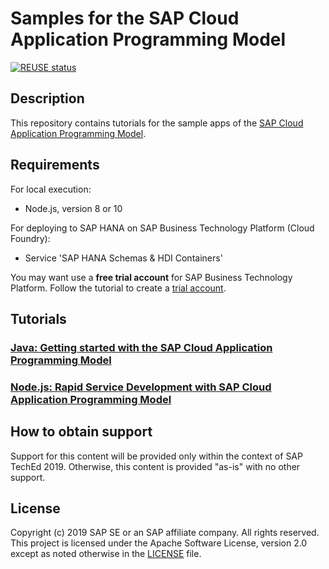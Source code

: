 # Samples for the SAP Cloud Application Programming Model

[![REUSE status](https://api.reuse.software/badge/github.com/SAP-samples/cloud-cap-walkthroughs)](https://api.reuse.software/info/github.com/SAP-samples/cloud-cap-walkthroughs)

## Description

This repository contains tutorials for the sample apps of the [SAP Cloud Application Programming Model](https://cap.cloud.sap).

## Requirements

For local execution:
- Node.js, version 8 or 10

For deploying to SAP HANA on SAP Business Technology Platform (Cloud Foundry):
- Service 'SAP HANA Schemas & HDI Containers'

You may want use a **free trial account** for SAP Business Technology Platform.  Follow the tutorial to create a [trial account](https://developers.sap.com/tutorials/hcp-create-trial-account.html).


## Tutorials


### [Java: Getting started with the SAP Cloud Application Programming Model](exercises-java/)

### [Node.js: Rapid Service Development with SAP Cloud Application Programming Model](exercises-node/)



## How to obtain support

Support for this content will be provided only within the context of SAP TechEd 2019. Otherwise, this content is provided "as-is" with no other support.

## License

Copyright (c) 2019 SAP SE or an SAP affiliate company. All rights reserved. This project is licensed under the Apache Software License, version 2.0 except as noted otherwise in the [LICENSE](LICENSES/Apache-2.0.txt) file.
